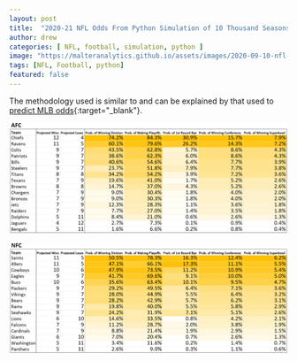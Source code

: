 ```yaml
---
layout: post
title:  "2020-21 NFL Odds From Python Simulation of 10 Thousand Seasons"
author: drew
categories: [ NFL, football, simulation, python ]
image: "https://malteranalytics.github.io/assets/images/2020-09-10-nfl-odds/image1.PNG"
tags: [NFL, Football, python]
featured: false
---
```

  
  

The methodology used is similar to and can be explained by that used to [predict MLB odds](https://malteranalytics.github.io/mlb-probabilities/){:target="_blank"}.


![plot of chunk unnamed-chunk-1](/assets/images/2020-09-10-nfl-odds/image1.PNG)  

![plot of chunk unnamed-chunk-2](/assets/images/2020-09-10-nfl-odds/image2.PNG)  